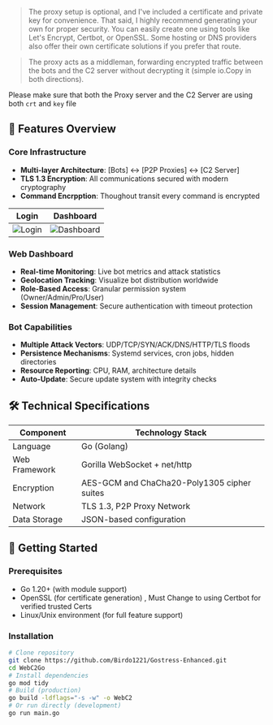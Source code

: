 

>
>The proxy setup is optional, and I've included a certificate and private key for convenience.
>That said, I highly recommend generating your own for proper security. You can easily create one using tools like Let's Encrypt, Certbot, or OpenSSL.
>Some hosting or DNS providers also offer their own certificate solutions if you prefer that route.

>The proxy acts as a middleman, forwarding encrypted traffic between the bots
>and the C2 server without decrypting it (simple io.Copy in both directions).

Please make sure that both the Proxy server and the C2 Server are using both `crt` and `key` file 


## 🌟 Features Overview
### Core Infrastructure
- **Multi-layer Architecture**: [Bots] ↔ [P2P Proxies] ↔ [C2 Server]
- **TLS 1.3 Encryption**: All communications secured with modern cryptography
- **Command Encrpption**: Thoughout transit every command is encrypted

| Login | Dashboard |
|-------|----------|
| ![Login](https://github.com/user-attachments/assets/ba0135b7-b7fa-4e12-8b30-562765bab8d5) | ![Dashboard](https://github.com/user-attachments/assets/ca2355e7-3d10-4e97-9061-880657b931e9) |

### Web Dashboard
- **Real-time Monitoring**: Live bot metrics and attack statistics
- **Geolocation Tracking**: Visualize bot distribution worldwide
- **Role-Based Access**: Granular permission system (Owner/Admin/Pro/User)
- **Session Management**: Secure authentication with timeout protection

### Bot Capabilities
- **Multiple Attack Vectors**: UDP/TCP/SYN/ACK/DNS/HTTP/TLS floods
- **Persistence Mechanisms**: Systemd services, cron jobs, hidden directories
- **Resource Reporting**: CPU, RAM, architecture details
- **Auto-Update**: Secure update system with integrity checks

## 🛠️ Technical Specifications
| Component       | Technology Stack                                          |
|-----------------|-----------------------------------------------------------|
| Language        | Go (Golang)                                               |
| Web Framework   | Gorilla WebSocket + net/http                              |
| Encryption      | AES-GCM and ChaCha20-Poly1305 cipher suites               |
| Network         | TLS 1.3, P2P Proxy Network                                |
| Data Storage    | JSON-based configuration                                  |

## 🚀 Getting Started
### Prerequisites
- Go 1.20+ (with module support)
- OpenSSL (for certificate generation) , Must Change to using Certbot for verified trusted Certs
- Linux/Unix environment (for full feature support)

### Installation
  ```bash
  # Clone repository
  git clone https://github.com/Birdo1221/Gostress-Enhanced.git
  cd WebC2Go
  # Install dependencies
  go mod tidy
  # Build (production)
  go build -ldflags="-s -w" -o WebC2
  # Or run directly (development)
  go run main.go
  ```

